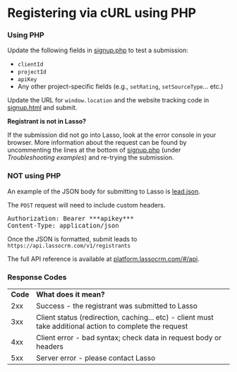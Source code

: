 <h1>Registering via cURL using PHP</h1>

<h3><a name="using-php">Using PHP</a></h3>
<p>Update the following fields in <a href="https://github.com/eci-lasso/single-project-form/blob/master/signup.php" target="_blank">signup.php</a> to test a submission:</p>
<ul>
<li><code>clientId</code></li>
<li><code>projectId</code></li>
<li><code>apiKey</code></li>
<li>Any other project-specific fields (e.g., <code>setRating</code>, <code>setSourceType</code>... etc.)</li>
</ul>
<p> Update the URL for <code>window.location</code> and the website tracking code in <a href="https://github.com/eci-lasso/single-project-form/blob/master/signup.html" target="_blank">signup.html</a> and submit.</p>

<p><b>Registrant is not in Lasso?</b></p>
<p>If the submission did not go into Lasso, look at the error console in your browser. More information about the request can be found by uncommenting the lines at the bottom of <a href="https://github.com/eci-lasso/single-project-form/blob/master/signup.php" target="_blank">signup.php</a> (under <i>Troubleshooting examples</i>) and re-trying the submission.</p>

<h3><a name="not-using-php">NOT using PHP</a></h3>
<p>An example of the JSON body for submitting to Lasso is <a href="https://github.com/eci-lasso/single-project-form/blob/master/lead.json" target="_blank">lead.json</a>.</p>

<p>The <code>POST</code> request will need to include custom headers.</p>

<pre>Authorization: Bearer ***apikey***<br />Content-Type: application/json</pre>

<p>Once the JSON is formatted, submit leads to <code>https://api.lassocrm.com/v1/registrants</code></p>

<p>The full API reference is available at <a href="https://platform.lassocrm.com/#/api" target="_blank">platform.lassocrm.com/#/api</a>.</p>

<h3><a name="response-codes">Response Codes</a></h3>
<table>
<tr>
<td><b>Code</b></td>
<td><b>What does it mean?</b></td>
</tr>
<tr>
<td>2xx</td>
<td>Success - the registrant was submitted to Lasso</td>
</tr>
<tr>
<td>3xx</td>
<td>Client status (redirection, caching... etc) - client must take additional action to complete the request</td>
</tr>
<tr>
<td>4xx</td>
<td>Client error - bad syntax; check data in request body or headers</td>
</tr>
<tr>
<td>5xx</td>
<td>Server error - please contact Lasso</td>
</tr>
</table>
